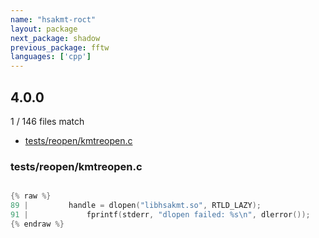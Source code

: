 ```yaml
---
name: "hsakmt-roct"
layout: package
next_package: shadow
previous_package: fftw
languages: ['cpp']
---
```

## 4.0.0
1 / 146 files match

 - [tests/reopen/kmtreopen.c](#testsreopenkmtreopenc)

### tests/reopen/kmtreopen.c

```cpp

{% raw %}
89 |         handle = dlopen("libhsakmt.so", RTLD_LAZY);
91 |             fprintf(stderr, "dlopen failed: %s\n", dlerror());
{% endraw %}

```